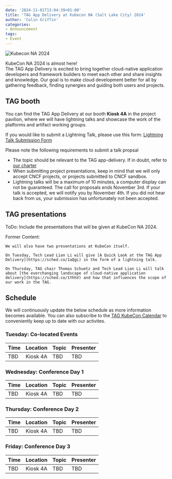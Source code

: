 ```yaml
---
date: '2024-11-01T13:04:39+01:00'
title: 'TAG App Delivery at Kubecon NA (Salt Lake City) 2024'
author: 'Colin Griffin'
categories:
- Announcement
tags:
- Event
---
```


![Kubecon NA 2024](/images/KCCNCNA2024.png)

KubeCon NA 2024 is almost here!  
The TAG App Delivery is excited to bring together cloud-native application developers
and framework builders to meet each other and share insights and knowledge.
Our goal is to make cloud development better for all by gathering feedback,
finding synergies and guiding both users and projects.

## TAG booth

You can find the TAG App Delivery at our booth **Kiosk 4A** in the project pavilion,
where we will have lightning talks and showcase the work of the platforms and artifact working groups.

If you would like to submit a Lightning Talk, please use this form: [Lightning Talk Submission Form](https://forms.gle/Bd1niXk9kxnctxtBA)

Please note the following requirements to submit a talk propsal
- The topic should be relevant to the TAG app-delivery. If in doubt, refer to [our charter](https://tag-app-delivery.cncf.io/)
- When submitting project presentations, keep in mind that we will only accept CNCF projects, or projects submitted to CNCF sandbox.
- Lightning talks will be a maximum of 10 minutes, a computer display can not be guaranteed.
The call for proposals ends November 3rd. If your talk is accepted, we will notify you by November 4th.
If you did not hear back from us, your submission has unfortunately not been accepted.


## TAG presentations

ToDo: Include the presentations that will be given at KubeCon NA 2024.

Former Content:
```
We will also have two presentations at KubeCon itself.

On Tuesday, Tech Lead Lian Li will give [A Quick Look at the TAG App Delivery](https://sched.co/1aQgL) in the form of a lightning talk.

On Thursday, TAG chair Thomas Schuetz and Tech Lead Lian Li will talk about [the everchanging landscape of cloud-native application delivery](https://sched.co/1YhhV) and how that influences the scope of our work in the TAG.
```

## Schedule

We will continuously update the below schedule as more information becomes available. You can also subscribe to the [TAG KubeCon Calendar](calendar) to conveniently keep up to date with our activites.

### Tuesday: Co-located Events

Time | Location | Topic  | Presenter
-----|----------|--------|----
TBD | Kiosk 4A | TBD | TBD

### Wednesday: Conference Day 1

Time | Location | Topic | Presenter
-----|----------|-------|----
TBD | Kiosk 4A | TBD | TBD

### Thursday: Conference Day 2

Time | Location | Topic | Presenter
-----|----------|-------|----
TBD | Kiosk 4A | TBD | TBD

### Friday: Conference Day 3

Time | Location | Topic | Presenter
-----|----------|-------|----
TBD | Kiosk 4A | TBD | TBD
